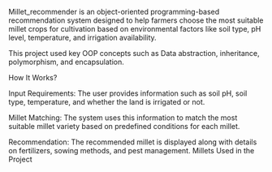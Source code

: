 Millet_recommender is an object-oriented programming-based recommendation system designed to help farmers choose the most suitable millet crops for cultivation based on environmental factors like soil type, pH level, temperature, and irrigation availability.

This project used key OOP concepts such as Data abstraction, inheritance, polymorphism, and encapsulation.


How It Works?

Input Requirements: The user provides information such as soil pH, soil type, temperature, and whether the land is irrigated or not.

Millet Matching: The system uses this information to match the most suitable millet variety based on predefined conditions for each millet.

Recommendation: The recommended millet is displayed along with details on fertilizers, sowing methods, and pest management.
Millets Used in the Project

